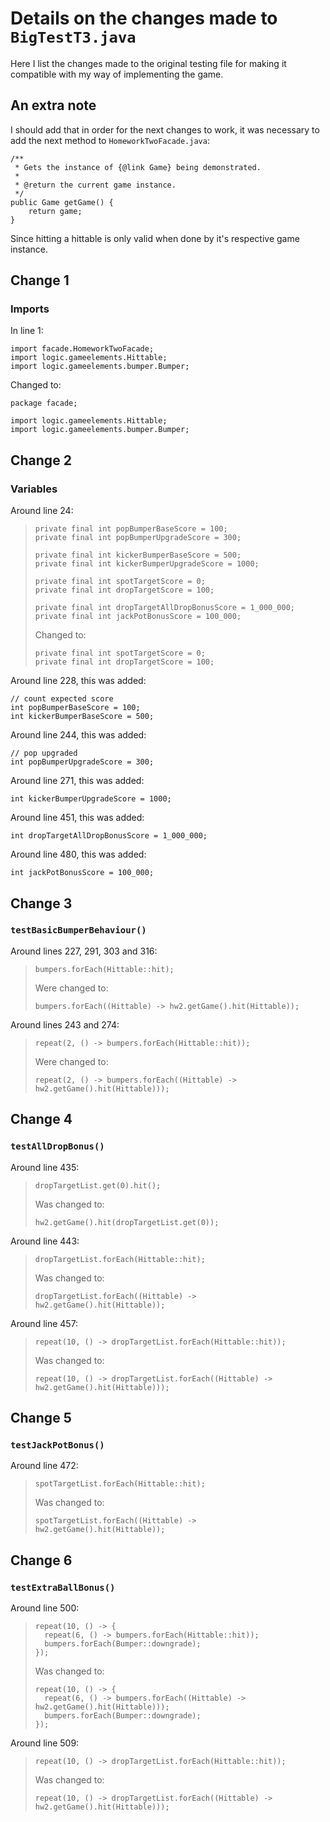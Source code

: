 # Details on the changes made to `BigTestT3.java`

Here I list the changes made to the original testing file for making it compatible with my way of implementing the game.

## An extra note

I should add that in order for the next changes to work, it was necessary to add the next method 
to `HomeworkTwoFacade.java`:
```
/**
 * Gets the instance of {@link Game} being demonstrated.
 * 
 * @return the current game instance.
 */
public Game getGame() {
    return game;
}
```
Since hitting a hittable is only valid when done by it's respective game instance.

## Change 1
###    Imports

In line 1:
```
import facade.HomeworkTwoFacade;
import logic.gameelements.Hittable;
import logic.gameelements.bumper.Bumper;
```
Changed to:
```
package facade;

import logic.gameelements.Hittable;
import logic.gameelements.bumper.Bumper;
```

## Change 2
###    Variables

Around line 24:
>```
>private final int popBumperBaseScore = 100;
>private final int popBumperUpgradeScore = 300;
>
>private final int kickerBumperBaseScore = 500;
>private final int kickerBumperUpgradeScore = 1000;
>
>private final int spotTargetScore = 0;
>private final int dropTargetScore = 100;
>
>private final int dropTargetAllDropBonusScore = 1_000_000;
>private final int jackPotBonusScore = 100_000;
>```
>Changed to:
>```
>private final int spotTargetScore = 0;
>private final int dropTargetScore = 100;
>```

Around line 228, this was added:
```
// count expected score
int popBumperBaseScore = 100;
int kickerBumperBaseScore = 500;
```

Around line 244, this was added:
```
// pop upgraded
int popBumperUpgradeScore = 300;
```

Around line 271, this was added:
```
int kickerBumperUpgradeScore = 1000;
```

Around line 451, this was added:
```
int dropTargetAllDropBonusScore = 1_000_000;
```

Around line 480, this was added:
```
int jackPotBonusScore = 100_000;
```

## Change 3
###    `testBasicBumperBehaviour()`

Around lines 227, 291, 303 and 316:
>```
>bumpers.forEach(Hittable::hit);
>```
>Were changed to:
>```
>bumpers.forEach((Hittable) -> hw2.getGame().hit(Hittable));
>```

Around lines 243 and 274:
>```
>repeat(2, () -> bumpers.forEach(Hittable::hit));
>```
>Were changed to:
>```
>repeat(2, () -> bumpers.forEach((Hittable) -> hw2.getGame().hit(Hittable)));
>```

##  Change 4
### `testAllDropBonus()`

Around line 435:
>```
>dropTargetList.get(0).hit();
>```
>Was changed to:
>```
>hw2.getGame().hit(dropTargetList.get(0));
>```

Around line 443:
>```
>dropTargetList.forEach(Hittable::hit);
>```
>Was changed to:
>```
>dropTargetList.forEach((Hittable) -> hw2.getGame().hit(Hittable));
>```

Around line 457:
>```
>repeat(10, () -> dropTargetList.forEach(Hittable::hit));
>```
>Was changed to:
>```
>repeat(10, () -> dropTargetList.forEach((Hittable) -> hw2.getGame().hit(Hittable)));
>```

##  Change 5
### `testJackPotBonus()`

Around line 472:
>```
>spotTargetList.forEach(Hittable::hit);
>```
>Was changed to:
>```
>spotTargetList.forEach((Hittable) -> hw2.getGame().hit(Hittable));
>```

##  Change 6
### `testExtraBallBonus()`

Around line 500:
>```
>repeat(10, () -> {
>   repeat(6, () -> bumpers.forEach(Hittable::hit));
>   bumpers.forEach(Bumper::downgrade);
>});
>```
>Was changed to:
>```
>repeat(10, () -> {
>   repeat(6, () -> bumpers.forEach((Hittable) -> hw2.getGame().hit(Hittable)));
>   bumpers.forEach(Bumper::downgrade);
>});
>```

Around line 509:
>```
>repeat(10, () -> dropTargetList.forEach(Hittable::hit));
>```
>Was changed to:
>```
>repeat(10, () -> dropTargetList.forEach((Hittable) -> hw2.getGame().hit(Hittable)));
>```
